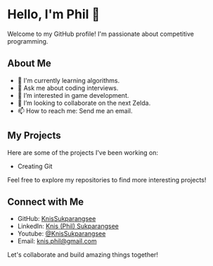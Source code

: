 # Hello, I'm Phil 👋

Welcome to my GitHub profile! I'm passionate about competitive programming.

## About Me

- 🌱 I'm currently learning algorithms.
- 💬 Ask me about coding interviews.
- 👀 I’m interested in game development.
- 💞️ I’m looking to collaborate on the next Zelda.
- 📫 How to reach me: Send me an email.

## My Projects

Here are some of the projects I've been working on:

- Creating Git

Feel free to explore my repositories to find more interesting projects!

## Connect with Me

- GitHub: [KnisSukparangsee](https://github.com/YourUsername)
- LinkedIn: [Knis (Phil) Sukparangsee](https://linkedin.com/in/knis-phil-sukparangsee-388314214)
- Youtube: [@KnisSukparangsee](https://www.youtube.com/channel/UCoO0iJS-ziv8Sz-DWggTSUg)
- Email: knis.phil@gmail.com

Let's collaborate and build amazing things together!




<!---
KnisSukparangsee/KnisSukparangsee is a ✨ special ✨ repository because its `README.md` (this file) appears on your GitHub profile.
You can click the Preview link to take a look at your changes.
--->

